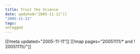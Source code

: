 ```yaml
---
title: Trust the Science
date: updated="2005-11-11"]]
"2005-11-11"
tags:
untagged
---
```

[[!meta updated="2005-11-11"]]
[[!map pages="20051111/* and ! 20051111/*/*"]]
